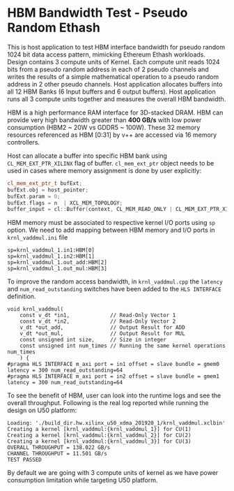 HBM Bandwidth Test - Pseudo Random Ethash
==============================================

This is host application to test HBM interface bandwidth for pseudo random 1024 bit data access pattern, mimicking Ethereum Ethash workloads. Design contains 3 compute units of Kernel. Each compute unit reads 1024 bits from a pseudo random address in each of 2 pseudo channels and writes the results of a simple mathematical operation to a pseudo random address in 2 other pseudo channels. Host application allocates buffers into all 12 HBM Banks (6 Input buffers and 6 output buffers). Host application runs all 3 compute units together and measures the overall HBM bandwidth.

HBM is a high performance RAM interface for 3D-stacked DRAM. HBM can provide very high bandwidth greater than **400 GB/s** with low power consumption (HBM2 ~ 20W vs GDDR5 ~ 100W). These 32 memory resources referenced as HBM [0:31] by v++ are accessed via 16 memory controllers.

Host can allocate a buffer into specific HBM bank using `CL_MEM_EXT_PTR_XILINX` flag of buffer. `cl_mem_ext_ptr` object needs to be used in cases where memory assignment is done by user explicitly:

```c++
cl_mem_ext_ptr_t bufExt;
bufExt.obj = host_pointer;
bufExt.param = 0;
bufExt.flags = n  | XCL_MEM_TOPOLOGY; 
buffer_input = cl::Buffer(context, CL_MEM_READ_ONLY | CL_MEM_EXT_PTR_XILINX | CL_MEM_USE_HOST_PTR, size, &bufExt, &err));
```

HBM memory must be associated to respective kernel I/O ports using `sp` option. We need to add mapping between HBM memory and I/O ports in `krnl_vaddmul.ini` file

```
sp=krnl_vaddmul_1.in1:HBM[0]
sp=krnl_vaddmul_1.in2:HBM[1] 
sp=krnl_vaddmul_1.out_add:HBM[2]
sp=krnl_vaddmul_1.out_mul:HBM[3]
```

To improve the random access bandwidth, in `krnl_vaddmul.cpp` the `latency` and `num_read_outstanding` switches have been added to the `HLS INTERFACE` definition.
```
void krnl_vaddmul(
    const v_dt *in1,             // Read-Only Vector 1
    const v_dt *in2,             // Read-Only Vector 2
    v_dt *out_add,               // Output Result for ADD
    v_dt *out_mul,               // Output Result for MUL
    const unsigned int size,     // Size in integer
    const unsigned int num_times // Running the same kernel operations num_times
    ) {
#pragma HLS INTERFACE m_axi port = in1 offset = slave bundle = gmem0 latency = 300 num_read_outstanding=64
#pragma HLS INTERFACE m_axi port = in2 offset = slave bundle = gmem1 latency = 300 num_read_outstanding=64
```

To see the benefit of HBM, user can look into the runtime logs and see the overall throughput. Following is the real log reported while running the design on U50 platform:
```
Loading: './build_dir.hw.xilinx_u50_xdma_201920_1/krnl_vaddmul.xclbin'
Creating a kernel [krnl_vaddmul:{krnl_vaddmul_1}] for CU(1)
Creating a kernel [krnl_vaddmul:{krnl_vaddmul_2}] for CU(2)
Creating a kernel [krnl_vaddmul:{krnl_vaddmul_3}] for CU(3)
OVERALL THROUGHPUT = 138.022 GB/s
CHANNEL THROUGHPUT = 11.501 GB/s
TEST PASSED
```
By default we are going with 3 compute units of kernel as we have power consumption limitation while targeting U50 platform.


